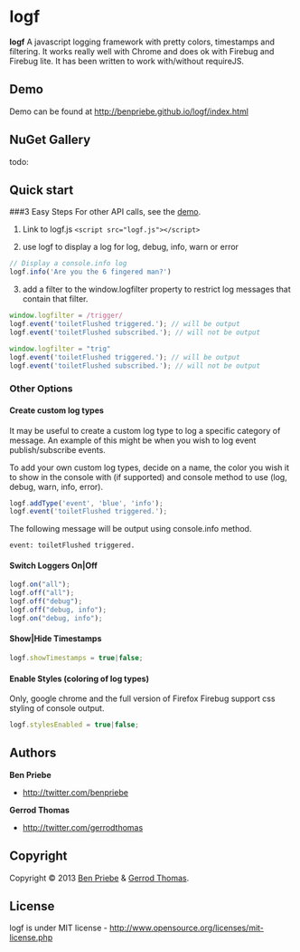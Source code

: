 # logf
**logf** A javascript logging framework with pretty colors, timestamps and filtering. 
It works really well with Chrome and does ok with Firebug and Firebug lite.
It has been written to work with/without requireJS.


## Demo
Demo can be found at http://benpriebe.github.io/logf/index.html

## NuGet Gallery
todo:

## Quick start

###3 Easy Steps
For other API calls, see the [demo]((http://benpriebe.github.io/logf/index.html)).

1. Link to logf.js `<script src="logf.js"></script>`

2. use logf to display a log for log, debug, info, warn or error

```javascript
// Display a console.info log
logf.info('Are you the 6 fingered man?')
```

3. add a filter to the window.logfilter property to restrict log messages that contain that filter.

```javascript
window.logfilter = /trigger/
logf.event('toiletFlushed triggered.'); // will be output
logf.event('toiletFlushed subscribed.'); // will not be output

window.logfilter = "trig"
logf.event('toiletFlushed triggered.'); // will be output
logf.event('toiletFlushed subscribed.'); // will not be output
```

### Other Options

#### Create custom log types

It may be useful to create a custom log type to log a specific category of message. 
An example of this might be when you wish to log event publish/subscribe events.

To add your own custom log types, decide on a name, the color you wish it to show in the console with (if supported) and
console method to use (log, debug, warn, info, error).

```javascript
logf.addType('event', 'blue', 'info');
logf.event('toiletFlushed triggered.');
```

The following message will be output using console.info method.

```event: toiletFlushed triggered.```

#### Switch Loggers On|Off

```javascript
logf.on("all");
logf.off("all");
logf.off("debug");
logf.off("debug, info");
logf.on("debug, info");
```
	
#### Show|Hide Timestamps

```javascript
logf.showTimestamps = true|false;
```
	
#### Enable Styles (coloring of log types)

Only, google chrome and the full version of Firefox Firebug support css styling of console output. 

```javascript
logf.stylesEnabled = true|false;
```

## Authors
**Ben Priebe**

+ http://twitter.com/benpriebe

**Gerrod Thomas**

+ http://twitter.com/gerrodthomas


## Copyright
Copyright © 2013 [Ben Priebe](http://twitter.com/benpriebe) & [Gerrod Thomas](http://twitter.com/gerrod).

## License 
logf is under MIT license - http://www.opensource.org/licenses/mit-license.php




